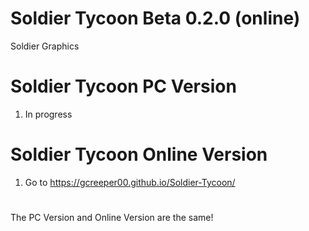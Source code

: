 # Soldier Tycoon Beta 0.2.0 (online)
Soldier Graphics



# Soldier Tycoon PC Version
1. In progress

# Soldier Tycoon Online Version
1. Go to https://gcreeper00.github.io/Soldier-Tycoon/

#

The PC Version and Online Version are the same!
